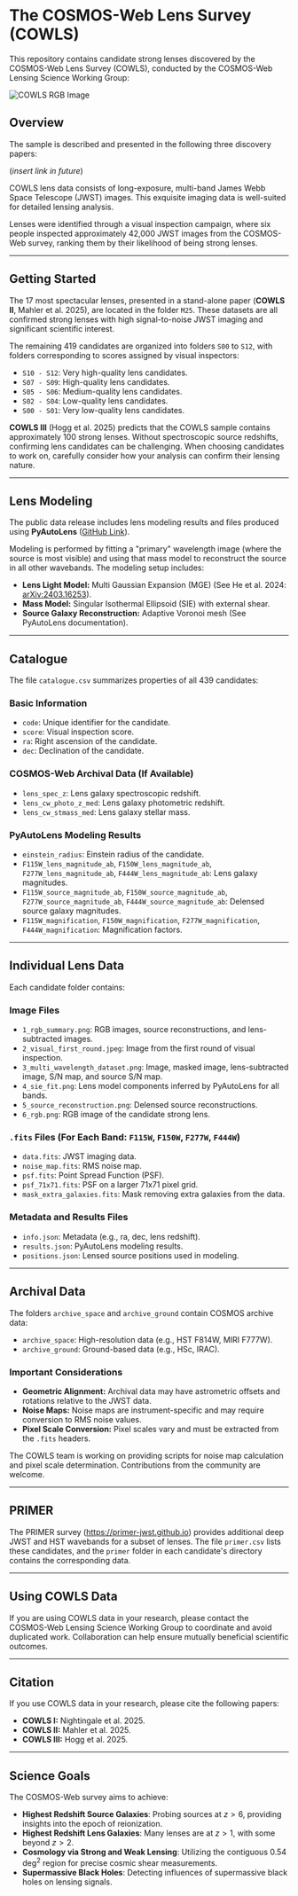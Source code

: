 # The COSMOS-Web Lens Survey (COWLS)

This repository contains candidate strong lenses discovered by the COSMOS-Web Lens Survey (COWLS), conducted by the COSMOS-Web Lensing Science Working Group:

![COWLS RGB Image](https://github.com/Jammy2211/COWLS_COSMOS_Web_Lens_Survey/blob/main/cowls_ii_rgb.png?raw=true)

## Overview

The sample is described and presented in the following three discovery papers:

(*insert link in future*)

COWLS lens data consists of long-exposure, multi-band James Webb Space Telescope (JWST) images. This exquisite imaging data is well-suited for detailed lensing analysis.

Lenses were identified through a visual inspection campaign, where six people inspected approximately 42,000 JWST images from the COSMOS-Web survey, ranking them by their likelihood of being strong lenses.

---

## Getting Started

The 17 most spectacular lenses, presented in a stand-alone paper (**COWLS II**, Mahler et al. 2025), are located in the folder `M25`. These datasets are all confirmed strong lenses with high signal-to-noise JWST imaging and significant scientific interest.

The remaining 419 candidates are organized into folders `S00` to `S12`, with folders corresponding to scores assigned by visual inspectors:

- `S10 - S12`: Very high-quality lens candidates.
- `S07 - S09`: High-quality lens candidates.
- `S05 - S06`: Medium-quality lens candidates.
- `S02 - S04`: Low-quality lens candidates.
- `S00 - S01`: Very low-quality lens candidates.

**COWLS III** (Hogg et al. 2025) predicts that the COWLS sample contains approximately 100 strong lenses. Without spectroscopic source redshifts, confirming lens candidates can be challenging. When choosing candidates to work on, carefully consider how your analysis can confirm their lensing nature.

---

## Lens Modeling

The public data release includes lens modeling results and files produced using **PyAutoLens** ([GitHub Link](https://github.com/Jammy2211/PyAutoLens)).

Modeling is performed by fitting a "primary" wavelength image (where the source is most visible) and using that mass model to reconstruct the source in all other wavebands. The modeling setup includes:

- **Lens Light Model:** Multi Gaussian Expansion (MGE) (See He et al. 2024: [arXiv:2403.16253](https://arxiv.org/abs/2403.16253)).
- **Mass Model:** Singular Isothermal Ellipsoid (SIE) with external shear.
- **Source Galaxy Reconstruction:** Adaptive Voronoi mesh (See PyAutoLens documentation).

---

## Catalogue

The file `catalogue.csv` summarizes properties of all 439 candidates:

### Basic Information
- `code`: Unique identifier for the candidate.
- `score`: Visual inspection score.
- `ra`: Right ascension of the candidate.
- `dec`: Declination of the candidate.

### COSMOS-Web Archival Data (If Available)
- `lens_spec_z`: Lens galaxy spectroscopic redshift.
- `lens_cw_photo_z_med`: Lens galaxy photometric redshift.
- `lens_cw_stmass_med`: Lens galaxy stellar mass.

### PyAutoLens Modeling Results
- `einstein_radius`: Einstein radius of the candidate.
- `F115W_lens_magnitude_ab`, `F150W_lens_magnitude_ab`, `F277W_lens_magnitude_ab`, `F444W_lens_magnitude_ab`: Lens galaxy magnitudes.
- `F115W_source_magnitude_ab`, `F150W_source_magnitude_ab`, `F277W_source_magnitude_ab`, `F444W_source_magnitude_ab`: Delensed source galaxy magnitudes.
- `F115W_magnification`, `F150W_magnification`, `F277W_magnification`, `F444W_magnification`: Magnification factors.

---

## Individual Lens Data

Each candidate folder contains:

### Image Files
- `1_rgb_summary.png`: RGB images, source reconstructions, and lens-subtracted images.
- `2_visual_first_round.jpeg`: Image from the first round of visual inspection.
- `3_multi_wavelength_dataset.png`: Image, masked image, lens-subtracted image, S/N map, and source S/N map.
- `4_sie_fit.png`: Lens model components inferred by PyAutoLens for all bands.
- `5_source_reconstruction.png`: Delensed source reconstructions.
- `6_rgb.png`: RGB image of the candidate strong lens.

### `.fits` Files (For Each Band: `F115W`, `F150W`, `F277W`, `F444W`)
- `data.fits`: JWST imaging data.
- `noise_map.fits`: RMS noise map.
- `psf.fits`: Point Spread Function (PSF).
- `psf_71x71.fits`: PSF on a larger 71x71 pixel grid.
- `mask_extra_galaxies.fits`: Mask removing extra galaxies from the data.

### Metadata and Results Files
- `info.json`: Metadata (e.g., ra, dec, lens redshift).
- `results.json`: PyAutoLens modeling results.
- `positions.json`: Lensed source positions used in modeling.

---

## Archival Data

The folders `archive_space` and `archive_ground` contain COSMOS archive data:

- `archive_space`: High-resolution data (e.g., HST F814W, MIRI F777W).
- `archive_ground`: Ground-based data (e.g., HSc, IRAC).

### Important Considerations
- **Geometric Alignment:** Archival data may have astrometric offsets and rotations relative to the JWST data.
- **Noise Maps:** Noise maps are instrument-specific and may require conversion to RMS noise values.
- **Pixel Scale Conversion:** Pixel scales vary and must be extracted from the `.fits` headers.

The COWLS team is working on providing scripts for noise map calculation and pixel scale determination. Contributions from the community are welcome.

---

## PRIMER

The PRIMER survey (https://primer-jwst.github.io) provides additional deep JWST and HST wavebands for a subset of lenses. The file `primer.csv` lists these candidates, and the `primer` folder in each candidate's directory contains the corresponding data.

---

## Using COWLS Data

If you are using COWLS data in your research, please contact the COSMOS-Web Lensing Science Working Group to coordinate and avoid duplicated work. Collaboration can help ensure mutually beneficial scientific outcomes.

---

## Citation

If you use COWLS data in your research, please cite the following papers:
- **COWLS I:** Nightingale et al. 2025.
- **COWLS II:** Mahler et al. 2025.
- **COWLS III:** Hogg et al. 2025.

---

## Science Goals

The COSMOS-Web survey aims to achieve:
- **Highest Redshift Source Galaxies**: Probing sources at $z > 6$, providing insights into the epoch of reionization.
- **Highest Redshift Lens Galaxies**: Many lenses are at $z > 1$, with some beyond $z > 2$.
- **Cosmology via Strong and Weak Lensing**: Utilizing the contiguous 0.54 deg$^2$ region for precise cosmic shear measurements.
- **Supermassive Black Holes**: Detecting influences of supermassive black holes on lensing signals.

